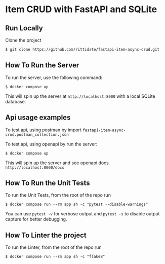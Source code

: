 # Item CRUD with FastAPI and SQLite

## Run Locally

Clone the project

```bash
$ git clone https://github.com/rittidate/fastapi-item-async-crud.git
```

## How To Run the Server

To run the server, use the following command:

```shell
$ docker compose up
```

This will spin up the server at `http://localhost:8000` with a local SQLite database.

## Api usage examples
To test api, using postman by import `fastapi-item-async-crud.postman_collection.json`


To test api, using openapi by run the server:

```shell
$ docker compose up
```

This will spin up the server and see openapi docs `http://localhost:8000/docs`




## How To Run the Unit Tests
To run the Unit Tests, from the root of the repo run
```shell
$ docker compose run --rm app sh -c "pytest --disable-warnings"
```

You can use `pytest -v` for verbose output and `pytest -s` to disable output capture for better debugging.

## How To Linter the project
To run the Linter, from the root of the repo run
```shell
$ docker compose run --rm app sh -c "flake8"
```